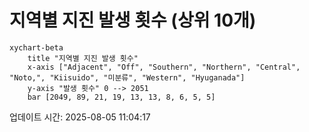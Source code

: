 # 지역별 지진 발생 횟수 (상위 10개)

```mermaid
xychart-beta
    title "지역별 지진 발생 횟수"
    x-axis ["Adjacent", "Off", "Southern", "Northern", "Central", "Noto,", "Kiisuido", "미분류", "Western", "Hyuganada"]
    y-axis "발생 횟수" 0 --> 2051
    bar [2049, 89, 21, 19, 13, 13, 8, 6, 5, 5]
```

업데이트 시간: 2025-08-05 11:04:17
